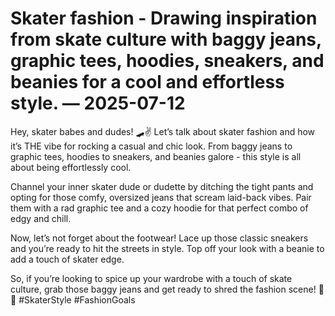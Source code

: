 # Skater fashion - Drawing inspiration from skate culture with baggy jeans, graphic tees, hoodies, sneakers, and beanies for a cool and effortless style. — 2025-07-12

Hey, skater babes and dudes! 🛹✌️ Let’s talk about skater fashion and how it’s THE vibe for rocking a casual and chic look. From baggy jeans to graphic tees, hoodies to sneakers, and beanies galore - this style is all about being effortlessly cool.

Channel your inner skater dude or dudette by ditching the tight pants and opting for those comfy, oversized jeans that scream laid-back vibes. Pair them with a rad graphic tee and a cozy hoodie for that perfect combo of edgy and chill.

Now, let’s not forget about the footwear! Lace up those classic sneakers and you’re ready to hit the streets in style. Top off your look with a beanie to add a touch of skater edge.

So, if you’re looking to spice up your wardrobe with a touch of skate culture, grab those baggy jeans and get ready to shred the fashion scene! 🤙🔥 #SkaterStyle #FashionGoals